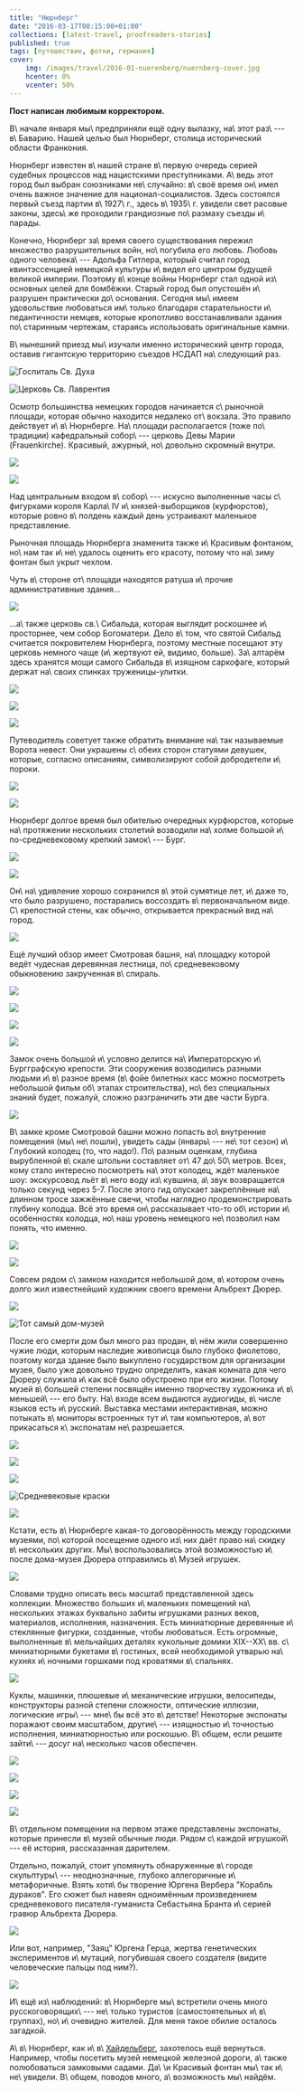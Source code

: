 ```yaml
---
title: "Нюрнберг"
date: "2016-03-17T08:15:00+01:00"
collections: [latest-travel, proofreaders-stories]
published: true
tags: [путешествие, фотки, германия]
cover:
    img: /images/travel/2016-01-nuerenberg/nuernberg-cover.jpg
    hcenter: 0%
    vcenter: 50%
---
```


**Пост написан любимым корректором.**

В\ начале января мы\ предприняли ещё одну вылазку, на\ этот раз\ --- в\ Баварию.
Нашей целью был Нюрнберг, столица исторический области Франкония.

Нюрнберг известен в\ нашей стране в\ первую очередь серией судебных процессов
над нацистскими преступниками. А\ ведь этот город был выбран союзниками
не\ случайно: в\ своё время он\ имел очень важное значение для
национал-социалистов. Здесь состоялся первый съезд партии в\ 1927\ г., здесь
в\ 1935\ г. увидели свет расовые законы, здесь\ же проходили грандиозные
по\ размаху съезды и\ парады.

<!--more-->

Конечно, Нюрнберг за\ время своего существования пережил множество
разрушительных войн, но\ погубила его любовь. Любовь одного человека\ ---
Адольфа Гитлера, который считал город квинтэссенцией немецкой культуры и\ видел
его центром будущей великой империи. Поэтому в\ конце войны Нюрнберг стал одной
из\ основных целей для бомбёжки. Старый город был опустошён и\ разрушен
практически до\ основания. Сегодня мы\ имеем удовольствие любоваться им\ только
благодаря старательности и\ педантичности немцев, которые кропотливо
восстанавливали здания по\ старинным чертежам, стараясь использовать
оригинальные камни.

В\ нынешний приезд мы\ изучали именно исторический центр города, оставив
гигантскую территорию съездов НСДАП на\ следующий раз.

![Госпиталь Св. Духа](/images/travel/2016-01-nuerenberg/nuernberg-hospital.jpg)

![Церковь Св. Лаврентия](/images/travel/2016-01-nuerenberg/nuernberg-st-lorenz.jpg)

Осмотр большинства немецких городов начинается с\ рыночной площади, которая
обычно находится недалеко от\ вокзала. Это правило действует и\ в\ Нюрнберге.
На\ площади располагается (тоже по\ традиции) кафедральный собор\ --- церковь
Девы Марии (Frauenkirche). Красивый, ажурный, но\ довольно скромный внутри.

![](/images/travel/2016-01-nuerenberg/nuernberg-frauenkirche-1.jpg)

![](/images/travel/2016-01-nuerenberg/nuernberg-frauenkirche-2.jpg)

Над центральным входом в\ собор\ --- искусно выполненные часы с\ фигурками
короля Карла\ IV и\ князей-выборщиков (курфюрстов), которые ровно в\ полдень
каждый день устраивают маленькое представление.

Рыночная площадь Нюрнберга знаменита также и\ Красивым фонтаном, но\ нам так
и\ не\ удалось оценить его красоту, потому что на\ зиму фонтан был укрыт чехлом.

Чуть в\ стороне от\ площади находятся ратуша и\ прочие административные здания...

![](/images/travel/2016-01-nuerenberg/nuernberg-rathaus.jpg)

...а\ также церковь св.\ Сибальда, которая выглядит роскошнее и\ просторнее,
чем собор Богоматери. Дело в\ том, что святой Сибальд считается покровителем
Нюрнберга, поэтому местные посещают эту церковь немного чаще (и\ жертвуют ей,
видимо, больше). За\ алтарём здесь хранятся мощи самого Сибальда в\ изящном
саркофаге, который держат на\ своих спинках труженицы-улитки.

![](/images/travel/2016-01-nuerenberg/nuernberg-st-sebald-1.jpg)

![](/images/travel/2016-01-nuerenberg/nuernberg-st-sebald-2.jpg)

![](/images/travel/2016-01-nuerenberg/nuernberg-st-sebald-3.jpg)

Путеводитель советует также обратить внимание на\ так называемые Ворота невест.
Они украшены с\ обеих сторон статуями девушек, которые, согласно описаниям,
символизируют собой добродетели и\ пороки.

![](/images/travel/2016-01-nuerenberg/nuernberg-st-sebald-brauttor-1.jpg)

![](/images/travel/2016-01-nuerenberg/nuernberg-st-sebald-brauttor-2.jpg)

Нюрнберг долгое время был обителью очередных курфюрстов, которые на\ протяжении
нескольких столетий возводили на\ холме большой и\ по-средневековому крепкий
замок\ --- Бург.

![](/images/travel/2016-01-nuerenberg/nuernberg-burg-1.jpg)

![](/images/travel/2016-01-nuerenberg/nuernberg-burg-2.jpg)

Он\ на\ удивление хорошо сохранился в\ этой сумятице лет, и\ даже то, что было
разрушено, постарались воссоздать в\ первоначальном виде. С\ крепостной стены,
как обычно, открывается прекрасный вид на\ город.

![](/images/travel/2016-01-nuerenberg/nuernberg-mauer-view.jpg)

Ещё лучший обзор имеет Смотровая башня, на\ площадку которой ведёт чудесная
деревянная лестница, по\ средневековому обыкновению закрученная в\ спираль.

![](/images/travel/2016-01-nuerenberg/nuernberg-sinwellturm-1.jpg)

![](/images/travel/2016-01-nuerenberg/nuernberg-sinwellturm-2.jpg)

![](/images/travel/2016-01-nuerenberg/nuernberg-sinwellturm-3.jpg)

![](/images/travel/2016-01-nuerenberg/nuernberg-sinwellturm-4.jpg)

Замок очень большой и\ условно делится на\ Императорскую и\ Бургграфскую
крепости. Эти сооружения возводились разными людьми и\ в\ разное время (в\ фойе
билетных касс можно посмотреть небольшой фильм об\ этапах строительства),
но\ без специальных знаний будет, пожалуй, сложно разграничить эти две части
Бурга.

![](/images/travel/2016-01-nuerenberg/nuernberg-burg-3.jpg)

В\ замке кроме Смотровой башни можно попасть во\ внутренние помещения
(мы\ не\ пошли), увидеть сады (январь\ --- не\ тот сезон) и\ Глубокий колодец
(то, что надо!). По\ разным оценкам, глубина вырубленной в\ скале штольни
составляет от\ 47 до\ 50\ метров. Всех, кому стало интересно посмотреть на\ этот
колодец, ждёт маленькое шоу: экскурсовод льёт в\ него воду из\ кувшина, а\ звук
возвращается только секунд через 5-7. После этого гид опускает закреплённые
на\ длинном тросе зажжённые свечи, чтобы наглядно продемонстрировать глубину
колодца. Всё это время он\ рассказывает что-то об\ истории и\ особенностях
колодца, но\ наш уровень немецкого не\ позволил нам понять, что именно.

![](/images/travel/2016-01-nuerenberg/nuernberg-tiefer-brunnen-1.jpg)

![](/images/travel/2016-01-nuerenberg/nuernberg-tiefer-brunnen-2.jpg)

Совсем рядом с\ замком находится небольшой дом, в\ котором очень долго жил
известнейший художник своего времени Альбрехт Дюрер.

![](/images/travel/2016-01-nuerenberg/nuernberg-duerer-sculpture.jpg)

![Тот самый дом-музей](/images/travel/2016-01-nuerenberg/nuernberg-duerer-museum-1.jpg)

После его смерти дом был много раз продан, в\ нём жили совершенно чужие люди,
которым наследие живописца было глубоко фиолетово, поэтому когда здание было
выкуплено государством для организации музея, было уже довольно трудно
определить, какая комната для чего Дюреру служила и\ как всё было обустроено
при его жизни. Потому музей в\ большей степени посвящён именно творчеству
художника и\ в\ меньшей\ --- его быту. На\ входе всем выдаются аудиогиды,
в\ числе языков есть и\ русский. Выставка местами интерактивная, можно потыкать
в\ мониторы встроенных тут и\ там компьютеров, а\ вот прикасаться к\ экспонатам
не\ разрешается.

![](/images/travel/2016-01-nuerenberg/nuernberg-duerer-museum-2.jpg)

![](/images/travel/2016-01-nuerenberg/nuernberg-duerer-museum-3.jpg)

![](/images/travel/2016-01-nuerenberg/nuernberg-duerer-museum-4.jpg)

![Средневековые краски](/images/travel/2016-01-nuerenberg/nuernberg-duerer-museum-5.jpg)

![](/images/travel/2016-01-nuerenberg/nuernberg-duerer-museum-6.jpg)

Кстати, есть в\ Нюрнберге какая-то договорённость между городскими музеями,
по\ которой посещение одного из\ них даёт право на\ скидку в\ нескольких других.
Мы\ воспользовались этой возможностью и\ после дома-музея Дюрера отправились
в\ Музей игрушек.

![](/images/travel/2016-01-nuerenberg/nuernberg-toys-museum-1.jpg)

Словами трудно описать весь масштаб представленной здесь коллекции. Множество
больших и\ маленьких помещений на\ нескольких этажах буквально забиты игрушками
разных веков, материалов, исполнения, назначения. Есть миниатюрные деревянные
и\ стеклянные фигурки, созданные, чтобы любоваться. Есть огромные, выполненные
в\ мельчайших деталях кукольные домики XIX--XX\ вв. с\ миниатюрными букетами
в\ гостиных, всей необходимой утварью на\ кухнях и\ ночными горшками под
кроватями в\ спальнях.

![](/images/travel/2016-01-nuerenberg/nuernberg-toys-museum-2.jpg)

Куклы, машинки, плюшевые и\ механические игрушки, велосипеды, конструкторы
разной степени сложности, оптические иллюзии, логические игры\ --- мне\ бы всё
это в\ детстве! Некоторые экспонаты поражают своим масштабом, другие\ ---
изящностью и\ точностью исполнения, миниатюрностью или роскошью. В\ общем, если
решите зайти\ --- досуг на\ несколько часов обеспечен.

![](/images/travel/2016-01-nuerenberg/nuernberg-toys-museum-3.jpg)

![](/images/travel/2016-01-nuerenberg/nuernberg-toys-museum-4.jpg)

![](/images/travel/2016-01-nuerenberg/nuernberg-toys-museum-5.jpg)

![](/images/travel/2016-01-nuerenberg/nuernberg-toys-museum-6.jpg)

В\ отдельном помещении на первом этаже представлены экспонаты, которые принесли
в\ музей обычные люди. Рядом с\ каждой игрушкой\ --- её история, рассказанная
дарителем.

Отдельно, пожалуй, стоит упомянуть обнаруженные в\ городе скульптуры\ ---
неоднозначные, глубоко аллегоричные и\ метафоричные. Взять хотя\ бы творение
Юргена Вербера "Корабль дураков". Его сюжет был навеян одноимённым
произведением средневекового писателя-гуманиста Себастьяна Бранта и\ серией
гравюр Альбрехта Дюрера.

![](/images/travel/2016-01-nuerenberg/nuernberg-sculpture-1.jpg)

Или вот, например, "Заяц" Юргена Герца, жертва генетических экспериментов
и\ мутаций, погубившая своего создателя (видите человеческие пальцы под ним?).

![](/images/travel/2016-01-nuerenberg/nuernberg-sculpture-2.jpg)

И\ ещё из\ наблюдений: в\ Нюрнберге мы\ встретили очень много
русскоговорящих\ --- не\ только туристов (самостоятельных и\ в\ группах),
но\ и\ очевидно жителей. Для меня такое обилие осталось загадкой.

А\ в\ Нюрнберг, как и\ в\ [Хайдельберг][heidelberg], захотелось ещё вернуться.
Например, чтобы посетить музей немецкой железной дороги, а\ также полюбоваться
замковыми садами. Да\ \и Красивый фонтан мы\ так и\ не\ увидели. В\ общем,
поводов много, а\ возможность мы\ найдём.

[heidelberg]: /post/heidelberg/
